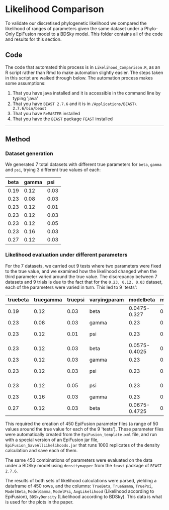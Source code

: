 # Likelihood Comparison

To validate our discretised phylogenetic likelihood we compared the likelihood of ranges of parameters given the same dataset under a Phylo-Only EpiFusion model to a BDSky model. This folder contains all of the code and results for this section.

## Code
The code that automated this process is in `Likelihood_Comparison.R`, as an R script rather than Rmd to make automation slightly easier. The steps taken in this script are walked through below. The automation process makes some assumptions: 

1. That you have java installed and it is accessible in the command line by typing 'java'
2. That you have `BEAST 2.7.6` and it is in `/Applications/BEAST\ 2.7.6/bin/beast`
3. That you have `ReMASTER` installed
4. That you have the `BEAST` package `FEAST` installed

---

## Method
### Dataset generation
We generated 7 total datasets with different true parameters for `beta`, `gamma` and `psi`, trying 3 different true values of each:

| beta | gamma | psi |
| :--- | :--- | :--- |
| 0.19 | 0.12 | 0.03 |
| 0.23 | 0.08 | 0.03 |
| 0.23 | 0.12 | 0.01 |
| 0.23 | 0.12 | 0.03 |
| 0.23 | 0.12 | 0.05 |
| 0.23 | 0.16 | 0.03 |
| 0.27 | 0.12 | 0.03 |


### Likelihood evaluation under different parameters
For the 7 datasets, we carried out 9 tests where two parameters were fixed to the true value, and we examined how the likelihood changed when the third parameter varied around the true value. The discrepancy between 7 datasets and 9 trials is due to the fact that for the `0.23, 0.12, 0.03` dataset, each of the parameters were varied in turn. This led to 9 'tests':

| truebeta | truegamma | truepsi | varyingparam | modelbeta | modelgamma | modelpsi |
| :--- | :--- | :--- | :--- | :--- | :--- | :--- |
| 0.19 | 0.12 | 0.03 | beta | 0.0475-0.327 | 0.12 | 0.03 |
| 0.23 | 0.08 | 0.03 | gamma | 0.23 | 0.02-0.14 | 0.03 |
| 0.23 | 0.12 | 0.01 | psi | 0.23 | 0.12 | 0.0025-0.0175 |
| 0.23 | 0.12 | 0.03 | beta | 0.0575-0.4025 | 0.12 | 0.03 |
| 0.23 | 0.12 | 0.03 | gamma | 0.23 | 0.03-0.21 | 0.03 |
| 0.23 | 0.12 | 0.03 | psi | 0.23 | 0.12 | 0.0075-0.0525 |
| 0.23 | 0.12 | 0.05 | psi | 0.23 | 0.12 | 0.0125-0.0875 |
| 0.23 | 0.16 | 0.03 | gamma | 0.23 | 0.04-0.28 | 0.03 |
| 0.27 | 0.12 | 0.03 | beta | 0.0675-0.4725 | 0.12 | 0.03 |


This required the creation of 450 EpiFusion parameter files (a range of 50 values around the true value for each of the 9 'tests'). These parameter files were automatically created from the `EpiFusion_template.xml` file, and run with a special version of an EpiFusion jar file, `EpiFusion_SaveAllLikelihoods.jar` that runs 1000 replicates of the density calculation and save each of them.

The same 450 combinations of parameters were evaluated on the data under a BDSky model using `densitymapper` from the `feast` package of `BEAST 2.7.6`.

The results of both sets of likelihood calculations were parsed, yielding a dataframe of 450 rows, and the columns:
`TrueBeta`, `TrueGamma`, `TruePsi`, `ModelBeta`, `ModelGamma`, `ModelPsi`, `AvgLikelihood` (Likelihood according to EpiFusion), `BDSkyDensity` (Likelihood according to BDSky). This data is what is used for the plots in the paper.
